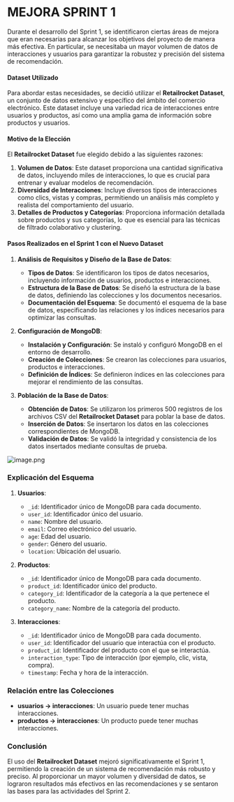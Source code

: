 # MEJORA SPRINT 1

Durante el desarrollo del Sprint 1, se identificaron ciertas áreas de mejora que eran necesarias para alcanzar los objetivos del proyecto de manera más efectiva. En particular, se necesitaba un mayor volumen de datos de interacciones y usuarios para garantizar la robustez y precisión del sistema de recomendación.

#### Dataset Utilizado

Para abordar estas necesidades, se decidió utilizar el **Retailrocket Dataset**, un conjunto de datos extensivo y específico del ámbito del comercio electrónico. Este dataset incluye una variedad rica de interacciones entre usuarios y productos, así como una amplia gama de información sobre productos y usuarios.

#### Motivo de la Elección

El **Retailrocket Dataset** fue elegido debido a las siguientes razones:

1.  **Volumen de Datos**: Este dataset proporciona una cantidad significativa de datos, incluyendo miles de interacciones, lo que es crucial para entrenar y evaluar modelos de recomendación.
2.  **Diversidad de Interacciones**: Incluye diversos tipos de interacciones como clics, vistas y compras, permitiendo un análisis más completo y realista del comportamiento del usuario.
3.  **Detalles de Productos y Categorías**: Proporciona información detallada sobre productos y sus categorías, lo que es esencial para las técnicas de filtrado colaborativo y clustering.

#### Pasos Realizados en el Sprint 1 con el Nuevo Dataset


1.  **Análisis de Requisitos y Diseño de la Base de Datos**:
    
    -   **Tipos de Datos**: Se identificaron los tipos de datos necesarios, incluyendo información de usuarios, productos e interacciones.
    -   **Estructura de la Base de Datos**: Se diseñó la estructura de la base de datos, definiendo las colecciones y los documentos necesarios.
    -   **Documentación del Esquema**: Se documentó el esquema de la base de datos, especificando las relaciones y los índices necesarios para optimizar las consultas.
    
    
2.  **Configuración de MongoDB**:
    
    -   **Instalación y Configuración**: Se instaló y configuró MongoDB en el entorno de desarrollo.
    -   **Creación de Colecciones**: Se crearon las colecciones para usuarios, productos e interacciones.
    -   **Definición de Índices**: Se definieron índices en las colecciones para mejorar el rendimiento de las consultas.
    
    
3.  **Población de la Base de Datos**:
    
    -   **Obtención de Datos**: Se utilizaron los primeros 500 registros de los archivos CSV del **Retailrocket Dataset** para poblar la base de datos.
    -   **Inserción de Datos**: Se insertaron los datos en las colecciones correspondientes de MongoDB.
    -   **Validación de Datos**: Se validó la integridad y consistencia de los datos insertados mediante consultas de prueba.



![image.png](https://i.postimg.cc/90BcjC1j/image.png)

### Explicación del Esquema

1.  **Usuarios**:
    
    -   `_id`: Identificador único de MongoDB para cada documento.
    -   `user_id`: Identificador único del usuario.
    -   `name`: Nombre del usuario.
    -   `email`: Correo electrónico del usuario.
    -   `age`: Edad del usuario.
    -   `gender`: Género del usuario.
    -   `location`: Ubicación del usuario.
2.  **Productos**:
    
    -   `_id`: Identificador único de MongoDB para cada documento.
    -   `product_id`: Identificador único del producto.
    -   `category_id`: Identificador de la categoría a la que pertenece el producto.
    -   `category_name`: Nombre de la categoría del producto.
3.  **Interacciones**:
    
    -   `_id`: Identificador único de MongoDB para cada documento.
    -   `user_id`: Identificador del usuario que interactúa con el producto.
    -   `product_id`: Identificador del producto con el que se interactúa.
    -   `interaction_type`: Tipo de interacción (por ejemplo, clic, vista, compra).
    -   `timestamp`: Fecha y hora de la interacción.

### Relación entre las Colecciones

-   **usuarios -> interacciones**: Un usuario puede tener muchas interacciones.
-   **productos -> interacciones**: Un producto puede tener muchas interacciones.


### Conclusión

El uso del **Retailrocket Dataset** mejoró significativamente el Sprint 1, permitiendo la creación de un sistema de recomendación más robusto y preciso. Al proporcionar un mayor volumen y diversidad de datos, se lograron resultados más efectivos en las recomendaciones y se sentaron las bases para las actividades del Sprint 2.
